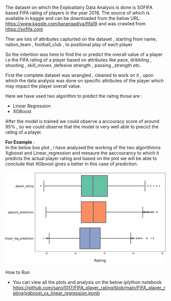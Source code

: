 The dataset on which the Exploaitairy Data Analysis is done is SOFIFA based FIFA rating of players in the year 2018.
The source of which is available in kaggle and can be downloaded  from the below URL:
https://www.kaggle.com/karangadiya/fifa19 and was crawled from https://sofifa.com

Ther are lots of attributes capturted on the dataset , starting from name, nation_team , football_club , to positional play of each player

So the intention was here to find the or predict the overall value of a player i.e the FIFA rating of a player based on attributes like pace, dribbling , shooting , skill_moves ,defesive strength , passing _strength etc. 

First the complete dataset was wrangled , cleaned to work on it , upon which the data analysis was done on specific attributes of the player which may impact the player overall value.

Here we have used two algorithm to predict the raitng those are :
* Linear Regression
* XGBoost 

After the model is trained we could observe a accouracy score of around 95% , so we could observe that the model is very well able to precict the rating of a player.

**For Example** :<br>
In the below box plot , i have analysed the working of the two algorithmns Xgboost and Linear_regression and mesaure the aaccourancy to which it predicts the actual player rating and based on the plot we will be able to conclude that XGboost gives a better in this case of prediction.

<img src='images/algorithms.png' width = 700>


How to Run 
* You can view all the plots and analysis on the below iplython notebook
https://github.com/saroj1017/FIFA_player_rating/blob/main/FIFA_player_rating(xgboost_vs_linear_regression.ipynb



